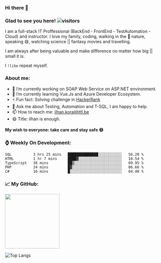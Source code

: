 ### Hi there 👋

<!--
**ikoral/ikoral** is a ✨ _special_ ✨ repository because its `README.md` (this file) appears on your GitHub profile.
-->

### Glad to see you here! ![visitors](https://visitor-badge.laobi.icu/badge?page_id=ikoral.ikoral)

I am a full-stack IT Proffessional (BackEnd - FrontEnd - TestAutomation - Cloud) and instructor. I love my family, coding, walking in the :herb: nature, speaking 😄, watching science || fantasy movies and travelling.

I am always after being valuable and make difference no matter how big || small it is.

I <code>!like</code> repeat myself.

### About me:
- 🔭 I’m currently working on SOAP Web Service on ASP.NET environment.
- 🌱 I’m currently learning Vue.Js and Azure Developer Ecosystem.
- ⚡ Fun fact: Solving challenge in [HackerRank](https://www.hackerrank.com/ikoral)
- 💬 Ask me about Testing, Automation and T-SQL, I am happy to help.
- 📫 How to reach me: [ilhan.koral@ttl.be](mailto:ilhan.koral@ttl.be?subject=[Github])
- 😄 Title: ilhan is enough.

#### My wish to everyone: take care and stay safe :mask:

### :watch: Weekly On Development:
<!--START_SECTION:waka-->
```text
SQL          3 hrs 25 mins   ██████████████░░░░░░░░░░░   56.20 % 
HTML         1 hr 7 mins     ████▓░░░░░░░░░░░░░░░░░░░░   18.54 % 
TypeScript   36 mins         ██▒░░░░░░░░░░░░░░░░░░░░░░   09.95 % 
PHP          24 mins         █▓░░░░░░░░░░░░░░░░░░░░░░░   06.66 % 
C#           16 mins         █░░░░░░░░░░░░░░░░░░░░░░░░   04.40 % 
```
<!--END_SECTION:waka-->

### :chart_with_upwards_trend: My GitHub:
<img height="180em" src="https://github-readme-stats.vercel.app/api?username=ikoral&show_icons=true&hide_border=true&&count_private=true&include_all_commits=true" /></span>

![Top Langs](https://github-readme-stats.vercel.app/api/top-langs/?username=ikoral&layout=compact)


